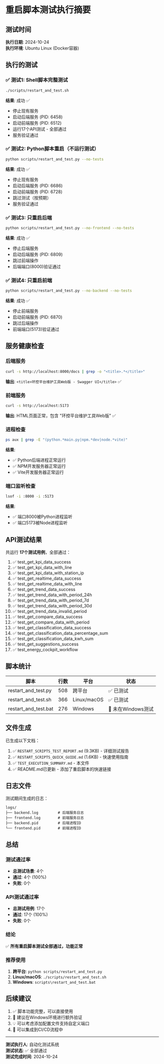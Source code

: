 # 重启脚本测试执行摘要

## 测试时间
**执行日期**: 2024-10-24  
**执行环境**: Ubuntu Linux (Docker容器)

## 执行的测试

### ✅ 测试1: Shell脚本完整测试
```bash
./scripts/restart_and_test.sh
```
**结果**: 成功 ✅
- 停止现有服务
- 启动后端服务 (PID: 6458)
- 启动前端服务 (PID: 6512)
- 运行17个API测试 - 全部通过
- 服务验证通过

### ✅ 测试2: Python脚本重启（不运行测试）
```bash
python scripts/restart_and_test.py --no-tests
```
**结果**: 成功 ✅
- 停止现有服务
- 启动后端服务 (PID: 6686)
- 启动前端服务 (PID: 6728)
- 跳过测试（按预期）
- 服务验证通过

### ✅ 测试3: 只重启后端
```bash
python scripts/restart_and_test.py --no-frontend --no-tests
```
**结果**: 成功 ✅
- 停止后端服务
- 启动后端服务 (PID: 6809)
- 跳过前端操作
- 后端端口(8000)验证通过

### ✅ 测试4: 只重启前端
```bash
python scripts/restart_and_test.py --no-backend --no-tests
```
**结果**: 成功 ✅
- 停止前端服务
- 启动前端服务 (PID: 6870)
- 跳过后端操作
- 前端端口(5173)验证通过

## 服务健康检查

### 后端服务
```bash
curl -s http://localhost:8000/docs | grep -o "<title>.*</title>"
```
**输出**: `<title>环控平台维护工具Web版 - Swagger UI</title>` ✅

### 前端服务
```bash
curl -s http://localhost:5173
```
**输出**: HTML页面正常，包含 "环控平台维护工具Web版" ✅

### 进程检查
```bash
ps aux | grep -E "(python.*main.py|npm.*dev|node.*vite)"
```
**结果**: 
- ✅ Python后端进程正常运行
- ✅ NPM开发服务器正常运行
- ✅ Vite开发服务器正常运行

### 端口监听检查
```bash
lsof -i :8000 -i :5173
```
**结果**:
- ✅ 端口8000被Python进程监听
- ✅ 端口5173被Node进程监听

## API测试结果

共运行 **17个测试用例**，全部通过：

1. ✅ test_get_kpi_data_success
2. ✅ test_get_kpi_data_with_line
3. ✅ test_get_kpi_data_with_station_ip
4. ✅ test_get_realtime_data_success
5. ✅ test_get_realtime_data_with_line
6. ✅ test_get_trend_data_success
7. ✅ test_get_trend_data_with_period_24h
8. ✅ test_get_trend_data_with_period_7d
9. ✅ test_get_trend_data_with_period_30d
10. ✅ test_get_trend_data_invalid_period
11. ✅ test_get_compare_data_success
12. ✅ test_get_compare_data_with_period
13. ✅ test_get_classification_data_success
14. ✅ test_get_classification_data_percentage_sum
15. ✅ test_get_classification_data_kwh_sum
16. ✅ test_get_suggestions_success
17. ✅ test_energy_cockpit_workflow

## 脚本统计

| 脚本 | 行数 | 平台 | 状态 |
|------|------|------|------|
| restart_and_test.py | 508 | 跨平台 | ✅ 已测试 |
| restart_and_test.sh | 366 | Linux/macOS | ✅ 已测试 |
| restart_and_test.bat | 276 | Windows | 📝 未在Windows测试 |

## 文件生成

已生成以下文档：

1. ✅ `RESTART_SCRIPTS_TEST_REPORT.md` (9.3KB) - 详细测试报告
2. ✅ `RESTART_SCRIPTS_QUICK_GUIDE.md` (1.6KB) - 快速使用指南
3. ✅ `TEST_EXECUTION_SUMMARY.md` - 本文件
4. ✅ README.md已更新 - 添加了重启脚本的快速链接

## 日志文件

测试期间生成的日志：

```
logs/
├── backend.log         # 后端服务日志
├── frontend.log        # 前端服务日志
├── backend.pid         # 后端进程ID
└── frontend.pid        # 前端进程ID
```

## 总结

### 测试通过率
- **总测试场景**: 4个
- **通过**: 4个 (100%)
- **失败**: 0个

### API测试通过率
- **总测试用例**: 17个
- **通过**: 17个 (100%)
- **失败**: 0个

### 结论
✅ **所有重启脚本测试全部通过，功能正常**

### 推荐使用
1. **跨平台**: `python scripts/restart_and_test.py`
2. **Linux/macOS**: `./scripts/restart_and_test.sh`
3. **Windows**: `scripts\restart_and_test.bat`

## 后续建议

1. ✅ 脚本功能完整，可以直接使用
2. 📝 建议在Windows环境进行额外验证
3. 💡 可以考虑添加配置文件支持自定义端口
4. 🔧 可以集成到CI/CD流程中

---

**测试执行人**: 自动化测试系统  
**测试状态**: ✅ 全部通过  
**测试完成时间**: 2024-10-24

